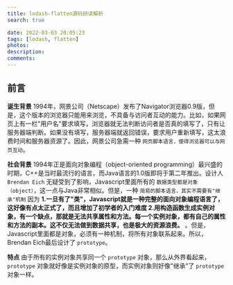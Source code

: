```yaml
---
title: lodash-flatten源码研读解析
search: true

date: 2022-03-03 20:05:23
tags: [lodash, flatten]
photos:
description:
comments:
---
```


## 前言

**诞生背景**
1994年，网景公司（Netscape）发布了Navigator浏览器0.9版，但是，这个版本的浏览器只能用来浏览，不具备与访问者互动的能力。比如，如果网页上有一栏"用户名"要求填写，浏览器就无法判断访问者是否真的填写了，只有让服务器端判断。如果没有填写，服务器端就返回错误，要求用户重新填写，这太浪费时间和服务器资源了。因此，网景公司急需一种 `网页脚本语言，使得浏览器可以与网页互动`。

**社会背景**
1994年正是面向对象编程（object-oriented programming）最兴盛的时期，C++是当时最流行的语言，而Java语言的1.0版即将于第二年推出。设计人 `Brendan Eich` 无疑受到了影响，Javascript里面所有的 `数据类型都是对象（object）`，这一点与Java非常相似。但是，一种 `简易的脚本语言，其实不需要有"继承"机制` 因为 **1.一旦有了"类"，Javascript就是一种完整的面向对象编程语言了，这好像有点太正式了，而且增加了初学者的入门难度 2.用构造函数生成实例对象，有一个缺点，那就是无法共享属性和方法。每一个实例对象，都有自己的属性和方法的副本。这不仅无法做到数据共享，也是极大的资源浪费。** 。但是，Javascript里面都是对象，必须有一种机制，将所有对象联系起来。所以，Brendan Eich最后设计了 `prototype`。

**特点**
由于所有的实例对象共享同一个 `prototype` 对象，那么从外界看起来，`prototype` 对象就好像是实例对象的原型，而实例对象则好像"继承"了 `prototype` 对象一样。